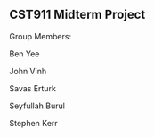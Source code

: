 ## CST911 Midterm Project
Group Members:

Ben Yee 

John Vinh 

Savas Erturk 

Seyfullah Burul 

Stephen Kerr
